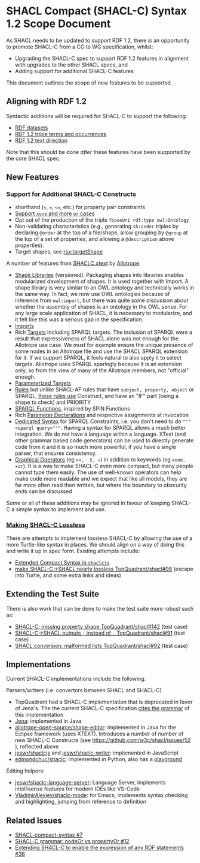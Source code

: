 # SHACL Compact (SHACL-C) Syntax 1.2 Scope Document

As SHACL needs to be updated to support RDF 1.2, there is an opportunity to promote SHACL-C from a CG to WG specification, whilst:
 - Upgrading the SHACL-C spec to support RDF 1.2 features in alignment with upgrades to the other SHACL specs, and
 - Adding support for additional SHACL-C features

This document outlines the scope of new features to be supported.

## Aligning with RDF 1.2

Syntactic additions will be required for SHACL-C to support the following:

 - [RDF datasets](https://github.com/w3c/shacl/issues/22)
 - [RDF 1.2 triple terms and occurrences](https://github.com/w3c/shacl/issues/23)
 - [RDF 1.2 text direction](https://github.com/w3c/shacl/issues/24)

Note that this should be done *after* these features have been supported by the core SHACL spec.

## New Features

### Support for Additional SHACL-C Constructs
- shorthand (`<`, `=`, `<=`, etc.) for property pair constraints
- [Support `xone` and more `or` cases](https://github.com/w3c/shacl/issues/12)
- Opt out of the production of the triple `?baseUri rdf:type owl:Ontology`
- Non-validating characteristics (e.g., generating `sh:order` triples by declaring `@order` at the top of a file/shape, allow grouping by `@group` at the top of a set of properties, and allowing a `@description` above properties).
- Target shapes, see [rsx:targetShape](https://rdf4j.org/shacl/extensions.html)

A number of features from [SHACLC.xtext](https://gitlab.com/allotrope-open-source/shape-editor/-/blob/master/src/com.osthus.shapes.shaclc.parent/com.osthus.shapes.shaclc/src/com/osthus/shapes/shaclc/SHACLC.xtext) by [Allotrope](https://www.allotrope.org/):
- [Shape Libraries](https://rawgit2.com/VladimirAlexiev/shacl/shaclc-grammars/shacl-compact-syntax/grammar/shaclc-XText.html#ShaclDoc) (versioned). Packaging shapes into libraries enables modularized development of shapes. 
  It is used together with Import. 
  A shape library is very similar to an OWL ontology and technically works in the same way. 
  In fact, we now use OWL ontologies because of inference from `owl:import`, but there was quite some discussion about whether the assembly of shapes is an ontology in the OWL sense. 
  For any large scale application of SHACL, it is necessary to modularize, and it felt like this was a serious gap in the specification.
- [Imports](https://rawgit2.com/VladimirAlexiev/shacl/shaclc-grammars/shacl-compact-syntax/grammar/shaclc-XText.html#ImportsDecl)
- Rich [Targets](https://rawgit2.com/VladimirAlexiev/shacl/shaclc-grammars/shacl-compact-syntax/grammar/shaclc-XText.html#Target) including SPARQL targets.
  The inclusion of SPARQL were a result that expressiveness of SHACL alone was not enough for the Allotrope use case. 
  We must for example ensure the unique presence of some nodes in an Allotrope file and use the SHACL SPARQL extension for it. 
  If we support SPARQL, it feels natural to also apply it to select targets. 
  Allotrope uses SPARQL sparingly because it is an extension only, so from the view of many of the Allotrope members, not "official" enough.
- [Parameterized Targets](https://rawgit2.com/VladimirAlexiev/shacl/shaclc-grammars/shacl-compact-syntax/grammar/shaclc-XText.html#TargetShape)
- [Rules](https://rawgit2.com/VladimirAlexiev/shacl/shaclc-grammars/shacl-compact-syntax/grammar/shaclc-XText.html#RuleShape) but unlike SHACL-AF rules that have `subject, property, object` or SPARQL, [these rules use](https://rawgit2.com/VladimirAlexiev/shacl/shaclc-grammars/shacl-compact-syntax/grammar/shaclc-XText.html#RuleBody) Construct, and have an "IF" part (being a shape to check) and PRIORITY
- [SPARQL Functions](https://rawgit2.com/VladimirAlexiev/shacl/shaclc-grammars/shacl-compact-syntax/grammar/shaclc-XText.html#FunctionShape), inspired by SPIN Functions
- Rich [Parameter Declarations](https://rawgit2.com/VladimirAlexiev/shacl/shaclc-grammars/shacl-compact-syntax/grammar/shaclc-XText.html#ParameterDeclaration) and respective assignments at invocation
- [Dedicated Syntax](https://rawgit2.com/VladimirAlexiev/shacl/shaclc-grammars/shacl-compact-syntax/grammar/shaclc-XText.html#SparqlConstraint) for SPARQL Constraints, i.e. you don't need to do `"""<sparql query>"""`.
  Having a syntax for SPARQL allows a much better integration. 
  We do not have a language within a language. 
  XText (and other grammar based code generators) can be used to directly generate code from it and it is so much more powerful, if you have a single parser, that ensures consistency.
- [Graphical Operators](https://rawgit2.com/VladimirAlexiev/shacl/shaclc-grammars/shacl-compact-syntax/grammar/shaclc-XText.html#OP_XONE) (eg `><,  ⊻, ⩒`) in addition to keywords (eg `xone, xor`).
  It is a way to make SHACL-C even more compact, but many people cannot type them easily. The use of well-known operators can help make code more readable and we expect that like all models, they are far more often read then written, but where the boundary to obscurity ends can be discussed

Some or all of these additions may be ignored in favour of keeping SHACL-C a simple syntax to implement and use.

### [Making SHACL-C Lossless](https://github.com/w3c/shacl/issues/36)

There are attempts to implement lossless SHACL-C by allowing the use of a more Turtle-like syntax in places. We should align on a way of doing this and write it up in spec form. Existing attempts include:
 - [Extended Compact Syntax in `shaclcjs`](https://github.com/jeswr/shaclcjs?tab=readme-ov-file#extended-shacl-compact-syntax)
 - [make SHACL-C→SHACL nearly lossless TopQuadrant/shacl#98](https://github.com/TopQuadrant/shacl/issues/98) (escape into Turtle, and some extra links and ideas)

## Extending the Test Suite

There is also work that can be done to make the test suite more robust such as:
 - [SHACL-C: missing property shape TopQuadrant/shacl#142](https://github.com/TopQuadrant/shacl/issues/142) (test case)
 - [SHACL-C→SHACL outputs `;` instead of `.` TopQuadrant/shacl#91](https://github.com/TopQuadrant/shacl/issues/91) (test case)
 - [SHACL conversion: malformed lists TopQuadrant/shacl#92](https://github.com/TopQuadrant/shacl/issues/92) (test case)

## Implementations
Current SHACL-C implementations include the following.

Parsers/writers (i.e. convertors between SHACL and SHACL-C)
 - TopQuadrant had a SHACL-C implementation that is deprecated in favor of Jena's.
   The the current SHACL-C specification [cites the grammar](https://w3c.github.io/shacl/shacl-compact-syntax/#grammar-section) of this implementation
 - [Jena](https://jena.apache.org/documentation/shacl/#shacl-compact-syntax): implemented in Java
 - [allotrope-open-source/shape-editor](https://gitlab.com/allotrope-open-source/shape-editor): implemented in Java for the Eclipse framework (uses XTEXT).
   Introduces a number of number of new SHACL-C Constructs (see https://github.com/w3c/shacl/issues/52 ), reflected above
 - [jeswr/shaclcjs](https://github.com/jeswr/shaclcjs) and [jeswr/shaclc-writer](https://github.com/jeswr/shaclc-writer): implemented in JavaScript
 - [edmondchuc/shaclc](https://github.com/edmondchuc/shaclc): implemented in Python, also has a [playground](https://edmondchuc.github.io/shaclc/)

Editing helpers:
- [jeswr/shaclc-language-server](https://github.com/jeswr/shaclc-language-server): Language Server, implements intellisense features for modern IDEs like VS-Code
- [VladimirAlexiev/shaclc-mode](https://github.com/VladimirAlexiev/shaclc-mode): for Emacs, implements syntax checking and highlighting, jumping from reference to definition


## Related Issues
 - [SHACL-compact-syntax #7](https://github.com/w3c/shacl/issues/7)
 - [SHACL-C grammar: nodeOr vs propertyOr #12](https://github.com/w3c/shacl/issues/12)
 - [Extending SHACL-C to enable the expression of any RDF statements #36](https://github.com/w3c/shacl/issues/36)
